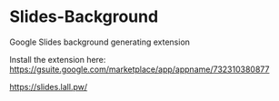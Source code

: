 # Slides-Background
Google Slides background generating extension 

Install the extension here: https://gsuite.google.com/marketplace/app/appname/732310380877

https://slides.lall.pw/
